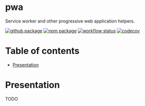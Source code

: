 # pwa

Service worker and other progressive web application helpers.

[![github package](https://img.shields.io/github/package-json/v/jsenv/jsenv-pwa.svg?label=package&logo=github)](https://github.com/jsenv/jsenv-pwa/packages)
[![npm package](https://img.shields.io/npm/v/@jsenv/pwa.svg?logo=npm&label=package)](https://www.npmjs.com/package/@jsenv/pwa)
[![workflow status](https://github.com/jsenv/jsenv-pwa/workflows/ci/badge.svg)](https://github.com/jsenv/jsenv-pwa/actions?workflow=ci)
[![codecov](https://codecov.io/gh/jsenv/jsenv-pwa/branch/master/graph/badge.svg)](https://codecov.io/gh/jsenv/jsenv-pwa)

# Table of contents

- [Presentation](#Presentation)

# Presentation

TODO
